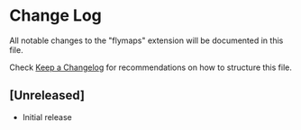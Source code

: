 # Change Log

All notable changes to the "flymaps" extension will be documented in this file.

Check [Keep a Changelog](http://keepachangelog.com/) for recommendations on how to structure this file.

## [Unreleased]

- Initial release
